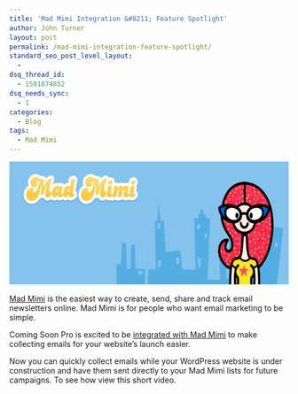```yaml
---
title: 'Mad Mimi Integration &#8211; Feature Spotlight'
author: John Turner
layout: post
permalink: /mad-mimi-integration-feature-spotlight/
standard_seo_post_level_layout:
  - 
dsq_thread_id:
  - 1501874852
dsq_needs_sync:
  - 1
categories:
  - Blog
tags:
  - Mad Mimi
---
```

[<img class="size-full wp-image-541 aligncenter" alt="Coming Soon Pro with Mad Mimi Integration" src="/wp-content/uploads/2013/07/34dc9c6.png" width="646" height="222" />][1]

<a href="http://madmimi.com" target="_blank">Mad Mimi</a> is the easiest way to create, send, share and track email newsletters online. Mad Mimi is for people who want email marketing to be simple.

Coming Soon Pro is excited to be <a title="Features" href="http://seedprod.dev:8000/features/" target="_blank">integrated with Mad Mimi</a> to make collecting emails for your website&#8217;s launch easier.

Now you can quickly collect emails while your WordPress website is under construction and have them sent directly to your Mad Mimi lists for future campaigns. To see how view this short video.

 [1]: /wp-content/uploads/2013/07/34dc9c6.png
